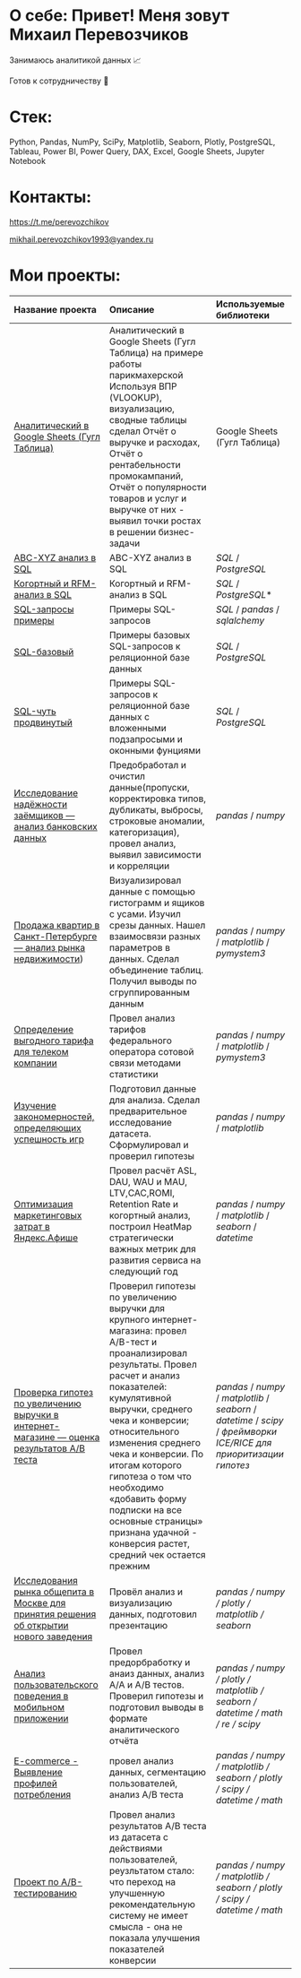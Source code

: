 # О себе: Привет! Меня зовут Михаил Перевозчиков
Занимаюсь аналитикой данных 📈

Готов к сотрудничеству 🤝

# Стек: 
Python, Pandas, NumPy, SciPy, Matplotlib, Seaborn, Plotly, PostgreSQL, Tableau, Power BI, Power Query, DAX, Excel, Google Sheets, Jupyter Notebook

# Контакты:
https://t.me/perevozchikov

mikhail.perevozchikov1993@yandex.ru
# Мои проекты:
| Название проекта | Описание | Используемые библиотеки | 
| :---------------------- | :---------------------- | :---------------------- |
| [Аналитический в Google Sheets (Гугл Таблица)](https://docs.google.com/spreadsheets/d/1nHO6uNfkrFFK1AkvVrpMfqAwoSbIw4f2aDmu7l_Nv5k/edit?usp=sharing) | Аналитический в Google Sheets (Гугл Таблица) на примере работы парикмахерской Используя ВПР (VLOOKUP), визуализацию, сводные таблицы сделал Отчёт о выручке и расходах,  Отчёт о рентабельности промокампаний, Отчёт о популярности товаров и услуг и выручке от них - выявил точки ростах в решении бизнес-задачи  | Google Sheets (Гугл Таблица) |
| [ABC-XYZ анализ в SQL](https://github.com/MikhailPerevozchikov/my_projects/blob/main/ABC-XYZ%20%D0%B0%D0%BD%D0%B0%D0%BB%D0%B8%D0%B7%20%D0%B2%20SQL) | ABC-XYZ анализ в SQL  | *SQL* / *PostgreSQL* |
| [Когортный и RFM-анализ в SQL](https://github.com/MikhailPerevozchikov/my_projects/blob/main/%D0%9A%D0%BE%D0%B3%D0%BE%D1%80%D1%82%D0%BD%D1%8B%D0%B9%20%D0%B8%20RFM-%D0%B0%D0%BD%D0%B0%D0%BB%D0%B8%D0%B7%20%D0%B2%20SQL) | Когортный и RFM-анализ в SQL  | *SQL* / *PostgreSQL** |
| [SQL-запросы примеры](https://github.com/MikhailPerevozchikov/my_projects/tree/main/SQL) | Примеры SQL-запросов  | *SQL* / *pandas* / *sqlalchemy* |
| [SQL-базовый](https://github.com/MikhailPerevozchikov/my_projects/tree/main/sql_basic) | Примеры базовых SQL-запросов к реляционной базе данных  | *SQL* / *PostgreSQL*  |
| [SQL-чуть продвинутый](https://github.com/MikhailPerevozchikov/my_projects/tree/main/sql_advance) | Примеры SQL-запросов к реляционной базе данных с вложенными подзапросыми и оконными фунциями | *SQL* / *PostgreSQL*  |
| [Исследование надёжности заёмщиков — анализ банковских данных](https://github.com/MikhailPerevozchikov/yandex_praktikum_projects/tree/main/1.%D0%98%D1%81%D1%81%D0%BB%D0%B5%D0%B4%D0%BE%D0%B2%D0%B0%D0%BD%D0%B8%D0%B5%20%D0%BD%D0%B0%D0%B4%D1%91%D0%B6%D0%BD%D0%BE%D1%81%D1%82%D0%B8%20%D0%B7%D0%B0%D1%91%D0%BC%D1%89%D0%B8%D0%BA%D0%BE%D0%B2) | Предобработал и очистил данные(пропуски, корректировка типов, дубликаты, выбросы, строковые аномалии, категоризация), провел анализ, выявил зависимости и корреляции| *pandas* / *numpy* |
| [Продажа квартир в Санкт-Петербурге — анализ рынка недвижимости](https://github.com/MikhailPerevozchikov/yandex_praktikum_projects/tree/main/2.%20%D0%9F%D1%80%D0%BE%D0%B4%D0%B0%D0%B6%D0%B0%20%D0%BA%D0%B2%D0%B0%D1%80%D1%82%D0%B8%D1%80%20%D0%B2%20%D0%A1%D0%B0%D0%BD%D0%BA%D1%82-%D0%9F%D0%B5%D1%82%D0%B5%D1%80%D0%B1%D1%83%D1%80%D0%B3%D0%B5%20%E2%80%94%20%D0%B0%D0%BD%D0%B0%D0%BB%D0%B8%D0%B7%20%D1%80%D1%8B%D0%BD%D0%BA%D0%B0%20%D0%BD%D0%B5%D0%B4%D0%B2%D0%B8%D0%B6%D0%B8%D0%BC%D0%BE%D1%81%D1%82%D0%B8)) | Визуализировал данные с помощью гистограмм и ящиков с усами. Изучил срезы данных. Нашел взаимосвязи разных параметров в данных. Сделал объединение таблиц. Получил выводы по сгруппированным данным| *pandas* / *numpy* / *matplotlib* / *pymystem3* |
| [Определение выгодного тарифа для телеком компании](https://github.com/MikhailPerevozchikov/yandex_praktikum_projects/tree/main/3.%20%D0%9E%D0%BF%D1%80%D0%B5%D0%B4%D0%B5%D0%BB%D0%B5%D0%BD%D0%B8%D0%B5%20%D0%B2%D1%8B%D0%B3%D0%BE%D0%B4%D0%BD%D0%BE%D0%B3%D0%BE%20%D1%82%D0%B0%D1%80%D0%B8%D1%84%D0%B0%20%D0%B4%D0%BB%D1%8F%20%D1%82%D0%B5%D0%BB%D0%B5%D0%BA%D0%BE%D0%BC%20%D0%BA%D0%BE%D0%BC%D0%BF%D0%B0%D0%BD%D0%B8%D0%B8) | Провел анализ тарифов федерального оператора сотовой связи методами статистики| *panda*s / *numpy* / *matplotlib* / *pymystem3* |
| [Изучение закономерностей, определяющих успешность игр](https://github.com/MikhailPerevozchikov/yandex_praktikum_projects/tree/main/4.%20%D0%98%D0%B7%D1%83%D1%87%D0%B5%D0%BD%D0%B8%D0%B5%20%D0%B7%D0%B0%D0%BA%D0%BE%D0%BD%D0%BE%D0%BC%D0%B5%D1%80%D0%BD%D0%BE%D1%81%D1%82%D0%B5%D0%B9%2C%20%D0%BE%D0%BF%D1%80%D0%B5%D0%B4%D0%B5%D0%BB%D1%8F%D1%8E%D1%89%D0%B8%D1%85%20%D1%83%D1%81%D0%BF%D0%B5%D1%88%D0%BD%D0%BE%D1%81%D1%82%D1%8C%20%D0%B8%D0%B3%D1%80) | Подготовил данные для анализа. Сделал предварительное исследование датасета. Сформулировал и проверил гипотезы|*pandas* / *numpy* / *matplotlib* |
| [Оптимизация маркетинговых затрат в Яндекс.Афише](https://github.com/MikhailPerevozchikov/yandex_praktikum_projects/tree/main/5.%20%D0%9E%D0%BF%D1%82%D0%B8%D0%BC%D0%B8%D0%B7%D0%B0%D1%86%D0%B8%D1%8F%20%D0%BC%D0%B0%D1%80%D0%BA%D0%B5%D1%82%D0%B8%D0%BD%D0%B3%D0%BE%D0%B2%D1%8B%D1%85%20%D0%B7%D0%B0%D1%82%D1%80%D0%B0%D1%82%20%D0%B2%20%D0%AF%D0%BD%D0%B4%D0%B5%D0%BA%D1%81.%D0%90%D1%84%D0%B8%D1%88%D0%B5) | Провел расчёт ASL, DAU, WAU и MAU, LTV,CAC,ROMI, Retention Rate и когортный анализ, построил HeatMap стратегически важных метрик для развития сервиса на следующий год|*pandas* / *numpy* / *matplotlib* / *seaborn* / *datetime* |
| [Проверка гипотез по увеличению выручки в интернет-магазине — оценка результатов A/B теста](https://github.com/MikhailPerevozchikov/yandex_praktikum_projects/tree/main/6.%20%D0%9F%D1%80%D0%BE%D0%B2%D0%B5%D1%80%D0%BA%D0%B0%20%D0%B3%D0%B8%D0%BF%D0%BE%D1%82%D0%B5%D0%B7%20%D0%BF%D0%BE%20%D1%83%D0%B2%D0%B5%D0%BB%D0%B8%D1%87%D0%B5%D0%BD%D0%B8%D1%8E%20%D0%B2%D1%8B%D1%80%D1%83%D1%87%D0%BA%D0%B8%20%D0%B2%20%D0%B8%D0%BD%D1%82%D0%B5%D1%80%D0%BD%D0%B5%D1%82-%D0%BC%D0%B0%D0%B3%D0%B0%D0%B7%D0%B8%D0%BD%D0%B5%20%E2%80%94%20%D0%BE%D1%86%D0%B5%D0%BD%D0%BA%D0%B0%20%D1%80%D0%B5%D0%B7%D1%83%D0%BB%D1%8C%D1%82%D0%B0%D1%82%D0%BE%D0%B2%20AB%20%D1%82%D0%B5%D1%81%D1%82%D0%B0) | Проверил гипотезы по увеличению выручки для крупного интернет-магазина: провел A/B-тест и проанализировал результаты. Провел расчет и анализ показателей: кумулятивной выручки, среднего чека и конверсии; относительного изменения среднего чека и конверсии. По итогам которого гипотеза о том что необходимо «добавить форму подписки на все основные страницы» признана удачной -  конверсия растет, средний чек остается прежним|*pandas* / *numpy* / *matplotlib* / *seaborn* / *datetime* / *scipy* / *фреймворки ICE/RICE для приоритизации гипотез* |
| [Исследования рынка общепита в Москве для принятия решения об открытии нового заведения](https://github.com/MikhailPerevozchikov/yandex_praktikum_projects/tree/main/7.%20%D0%98%D1%81%D1%81%D0%BB%D0%B5%D0%B4%D0%BE%D0%B2%D0%B0%D0%BD%D0%B8%D1%8F%20%D1%80%D1%8B%D0%BD%D0%BA%D0%B0%20%D0%BE%D0%B1%D1%89%D0%B5%D0%BF%D0%B8%D1%82%D0%B0%20%D0%B2%20%D0%9C%D0%BE%D1%81%D0%BA%D0%B2%D0%B5%20%D0%B4%D0%BB%D1%8F%20%D0%BF%D1%80%D0%B8%D0%BD%D1%8F%D1%82%D0%B8%D1%8F%20%D1%80%D0%B5%D1%88%D0%B5%D0%BD%D0%B8%D1%8F%20%D0%BE%D0%B1%20%D0%BE%D1%82%D0%BA%D1%80%D1%8B%D1%82%D0%B8%D0%B8%20%D0%BD%D0%BE%D0%B2%D0%BE%D0%B3%D0%BE%20%D0%B7%D0%B0%D0%B2%D0%B5%D0%B4%D0%B5%D0%BD%D0%B8%D1%8F) | Провёл анализ и визуализацию данных, подготовил презентацию |*pandas / numpy / plotly / matplotlib / seaborn* |
| [Анализ пользовательского поведения в мобильном приложении](https://github.com/MikhailPerevozchikov/yandex_praktikum_projects/tree/main/8.%20%D0%90%D0%BD%D0%B0%D0%BB%D0%B8%D0%B7%20%D0%BF%D0%BE%D0%BB%D1%8C%D0%B7%D0%BE%D0%B2%D0%B0%D1%82%D0%B5%D0%BB%D1%8C%D1%81%D0%BA%D0%BE%D0%B3%D0%BE%20%D0%BF%D0%BE%D0%B2%D0%B5%D0%B4%D0%B5%D0%BD%D0%B8%D1%8F%20%D0%B2%20%D0%BC%D0%BE%D0%B1%D0%B8%D0%BB%D1%8C%D0%BD%D0%BE%D0%BC%20%D0%BF%D1%80%D0%B8%D0%BB%D0%BE%D0%B6%D0%B5%D0%BD%D0%B8%D0%B8) | Провел предорбработку и анаиз данных, анализ А/А и А/В тестов. Проверил гипотезы и подготовил выводы в формате аналитического отчёта |*pandas / numpy / plotly / matplotlib / seaborn / datetime / math / re / scipy* |
| [E-commerce - Выявление профилей потребления](https://github.com/MikhailPerevozchikov/yandex_praktikum_projects/tree/main/10.1%20E-commerce%20-%20%D0%92%D1%8B%D1%8F%D0%B2%D0%BB%D0%B5%D0%BD%D0%B8%D0%B5%20%D0%BF%D1%80%D0%BE%D1%84%D0%B8%D0%BB%D0%B5%D0%B9%20%D0%BF%D0%BE%D1%82%D1%80%D0%B5%D0%B1%D0%BB%D0%B5%D0%BD%D0%B8%D1%8F) | провел анализ данных, сегментацию пользователей, анализ А/В теста |*pandas / numpy / matplotlib / seaborn / plotly / scipy / datetime / math* |
| [Проект по А/B-тестированию](https://github.com/MikhailPerevozchikov/yandex_praktikum_projects/tree/main/10.2%20%D0%9F%D1%80%D0%BE%D0%B5%D0%BA%D1%82%20%D0%BF%D0%BE%20%D0%90B-%D1%82%D0%B5%D1%81%D1%82%D0%B8%D1%80%D0%BE%D0%B2%D0%B0%D0%BD%D0%B8%D1%8E) | Провел анализ результатов А/В теста из датасета с действиями пользователей, реузльтатом стало: что переход на улучшенную рекомендательную систему не имеет смысла - она не показала улучшения показателей конверсии |*pandas / numpy / matplotlib / seaborn / plotly / scipy / datetime / math*  |
